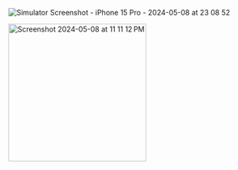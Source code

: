 ![Simulator Screenshot - iPhone 15 Pro - 2024-05-08 at 23 08 52](https://github.com/Yousef748/flutter/assets/109439316/a4c56387-83b7-4b5f-b689-9ce2a463ef52)

<img width="272" alt="Screenshot 2024-05-08 at 11 11 12 PM" src="https://github.com/Yousef748/flutter/assets/109439316/f94562b6-406d-4035-bcc5-24865f6268f1">
